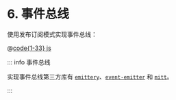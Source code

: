 # 6. 事件总线

使用发布订阅模式实现事件总线：

@[code{1-33} js](./src/06-event-bus.js)

::: info 事件总线

实现事件总线第三方库有 [`emittery`](https://www.npmjs.com/package/emittery)、[`event-emitter`](https://www.npmjs.com/package/event-emitter) 和 [`mitt`](https://www.npmjs.com/package/mitt)。

:::
